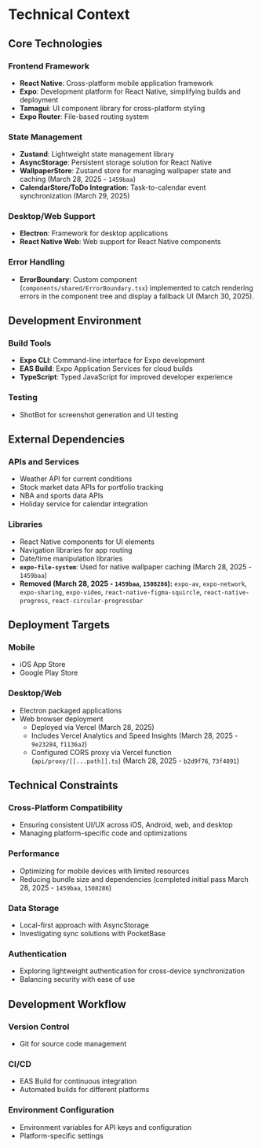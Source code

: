 # Technical Context

## Core Technologies

### Frontend Framework
- **React Native**: Cross-platform mobile application framework
- **Expo**: Development platform for React Native, simplifying builds and deployment
- **Tamagui**: UI component library for cross-platform styling
- **Expo Router**: File-based routing system

### State Management
- **Zustand**: Lightweight state management library
- **AsyncStorage**: Persistent storage solution for React Native
- **WallpaperStore**: Zustand store for managing wallpaper state and caching (March 28, 2025 - `1459baa`)
- **CalendarStore/ToDo Integration**: Task-to-calendar event synchronization (March 29, 2025)

### Desktop/Web Support
- **Electron**: Framework for desktop applications
- **React Native Web**: Web support for React Native components

### Error Handling
- **ErrorBoundary**: Custom component (`components/shared/ErrorBoundary.tsx`) implemented to catch rendering errors in the component tree and display a fallback UI (March 30, 2025).

## Development Environment

### Build Tools
- **Expo CLI**: Command-line interface for Expo development
- **EAS Build**: Expo Application Services for cloud builds
- **TypeScript**: Typed JavaScript for improved developer experience

### Testing
- ShotBot for screenshot generation and UI testing

## External Dependencies

### APIs and Services
- Weather API for current conditions
- Stock market data APIs for portfolio tracking
- NBA and sports data APIs
- Holiday service for calendar integration

### Libraries
- React Native components for UI elements
- Navigation libraries for app routing
- Date/time manipulation libraries
- **`expo-file-system`**: Used for native wallpaper caching (March 28, 2025 - `1459baa`)
- **Removed (March 28, 2025 - `1459baa`, `1508286`):** `expo-av`, `expo-network`, `expo-sharing`, `expo-video`, `react-native-figma-squircle`, `react-native-progress`, `react-circular-progressbar`

## Deployment Targets

### Mobile
- iOS App Store
- Google Play Store

### Desktop/Web
- Electron packaged applications
- Web browser deployment
    - Deployed via Vercel (March 28, 2025)
    - Includes Vercel Analytics and Speed Insights (March 28, 2025 - `9e23284`, `f1136a2`)
    - Configured CORS proxy via Vercel function (`api/proxy/[[...path]].ts`) (March 28, 2025 - `b2d9f76`, `73f4091`)

## Technical Constraints

### Cross-Platform Compatibility
- Ensuring consistent UI/UX across iOS, Android, web, and desktop
- Managing platform-specific code and optimizations

### Performance
- Optimizing for mobile devices with limited resources
- Reducing bundle size and dependencies (completed initial pass March 28, 2025 - `1459baa`, `1508286`)

### Data Storage
- Local-first approach with AsyncStorage
- Investigating sync solutions with PocketBase

### Authentication
- Exploring lightweight authentication for cross-device synchronization
- Balancing security with ease of use

## Development Workflow

### Version Control
- Git for source code management

### CI/CD
- EAS Build for continuous integration
- Automated builds for different platforms

### Environment Configuration
- Environment variables for API keys and configuration
- Platform-specific settings
